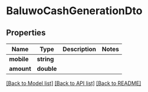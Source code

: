 # BaluwoCashGenerationDto

## Properties
Name | Type | Description | Notes
------------ | ------------- | ------------- | -------------
**mobile** | **string** |  | 
**amount** | **double** |  | 

[[Back to Model list]](../README.md#documentation-for-models) [[Back to API list]](../README.md#documentation-for-api-endpoints) [[Back to README]](../README.md)


